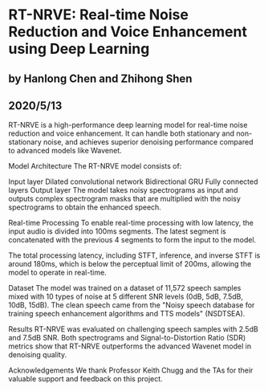# RT-NRVE: Real-time Noise Reduction and Voice Enhancement using Deep Learning
## by Hanlong Chen and Zhihong Shen
## 2020/5/13
RT-NRVE is a high-performance deep learning model for real-time noise reduction and voice enhancement. It can handle both stationary and non-stationary noise, and achieves superior denoising performance compared to advanced models like Wavenet.

Model Architecture
The RT-NRVE model consists of:

Input layer
Dilated convolutional network
Bidirectional GRU
Fully connected layers
Output layer
The model takes noisy spectrograms as input and outputs complex spectrogram masks that are multiplied with the noisy spectrograms to obtain the enhanced speech.

Real-time Processing
To enable real-time processing with low latency, the input audio is divided into 100ms segments. The latest segment is concatenated with the previous 4 segments to form the input to the model.

The total processing latency, including STFT, inference, and inverse STFT is around 180ms, which is below the perceptual limit of 200ms, allowing the model to operate in real-time.

Dataset
The model was trained on a dataset of 11,572 speech samples mixed with 10 types of noise at 5 different SNR levels (0dB, 5dB, 7.5dB, 10dB, 15dB). The clean speech came from the "Noisy speech database for training speech enhancement algorithms and TTS models" (NSDTSEA).

Results
RT-NRVE was evaluated on challenging speech samples with 2.5dB and 7.5dB SNR. Both spectrograms and Signal-to-Distortion Ratio (SDR) metrics show that RT-NRVE outperforms the advanced Wavenet model in denoising quality.

Acknowledgements
We thank Professor Keith Chugg and the TAs for their valuable support and feedback on this project.
